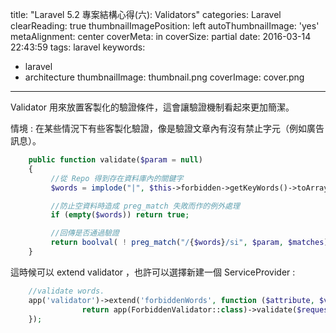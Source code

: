 title: "Laravel 5.2 專案結構心得(六): Validators"
categories: Laravel
clearReading: true
thumbnailImagePosition: left
autoThumbnailImage: 'yes'
metaAlignment: center
coverMeta: in
coverSize: partial
date: 2016-03-14 22:43:59
tags: laravel
keywords:
- laravel
- architecture
thumbnailImage: thumbnail.png
coverImage: cover.png
---

Validator 用來放置客製化的驗證條件，這會讓驗證機制看起來更加簡潔。

<!--more-->

情境 : 在某些情況下有些客製化驗證，像是驗證文章內有沒有禁止字元（例如廣告訊息）。

``` php
    public function validate($param = null)
    {
         //從 Repo 得到存在資料庫內的關鍵字
         $words = implode("|", $this->forbidden->getKeyWords()->toArray());

         //防止空資料時造成 preg_match 失敗而作的例外處理
         if (empty($words)) return true;

         //回傳是否通過驗證
         return boolval( ! preg_match("/{$words}/si", $param, $matches));
    }
```

這時候可以 extend validator ，也許可以選擇新建一個 ServiceProvider :
``` php
    //validate words.
    app('validator')->extend('forbiddenWords', function ($attribute, $value, $parameters, $validator) use ($request) {
                return app(ForbiddenValidator::class)->validate($request[$attribute]);
    });
```
